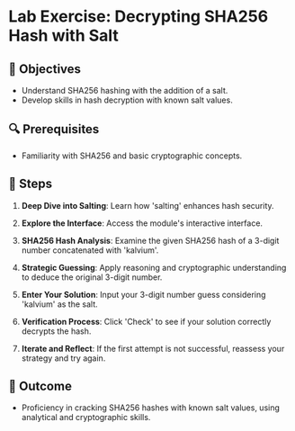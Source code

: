 # Lab Exercise: Decrypting SHA256 Hash with Salt

## 🎯 Objectives

- Understand SHA256 hashing with the addition of a salt.
- Develop skills in hash decryption with known salt values.

## 🔍 Prerequisites

- Familiarity with SHA256 and basic cryptographic concepts.

## 🚀 Steps

1. **Deep Dive into Salting**: Learn how 'salting' enhances hash security.

2. **Explore the Interface**: Access the module's interactive interface.

3. **SHA256 Hash Analysis**: Examine the given SHA256 hash of a 3-digit number concatenated with 'kalvium'.

4. **Strategic Guessing**: Apply reasoning and cryptographic understanding to deduce the original 3-digit number.

5. **Enter Your Solution**: Input your 3-digit number guess considering 'kalvium' as the salt.

6. **Verification Process**: Click 'Check' to see if your solution correctly decrypts the hash.

7. **Iterate and Reflect**: If the first attempt is not successful, reassess your strategy and try again.

## 🏁 Outcome

- Proficiency in cracking SHA256 hashes with known salt values, using analytical and cryptographic skills.
